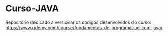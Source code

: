 # Curso-JAVA
Repositório dedicado a versionar os códigos desenvolvidos do curso: https://www.udemy.com/course/fundamentos-de-programacao-com-java/
